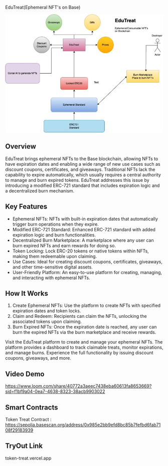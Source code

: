 EduTreat(Ephemeral NFT's on Base)

![Alt Text](./EduTreat.jpg)

## Overview
EduTreat brings ephemeral NFTs to the Base blockchain, allowing NFTs to have expiration dates and enabling a wide range of new use cases such as discount coupons, certificates, and giveaways. Traditional NFTs lack the capability to expire automatically, which usually requires a central authority to manage and burn expired tokens. EduTreat addresses this issue by introducing a modified ERC-721 standard that includes expiration logic and a decentralized burn mechanism.

## Key Features
- Ephemeral NFTs: NFTs with built-in expiration dates that automatically trigger burn operations when they expire.
- Modified ERC-721 Standard: Enhanced ERC-721 standard with added expiration logic and burn functionalities.
- Decentralized Burn Marketplace: A marketplace where any user can burn expired NFTs and earn rewards for doing so.
- Token Locking: Lock ERC-20 tokens or native tokens within NFTs, making them redeemable upon claiming.
- Use Cases: Ideal for creating discount coupons, certificates, giveaways, and other time-sensitive digital assets.
- User-Friendly Platform: An easy-to-use platform for creating, managing, and interacting with ephemeral NFTs.

## How It Works
1. Create Ephemeral NFTs: Use the platform to create NFTs with specified expiration dates and token locks.
2. Claim and Redeem: Recipients can claim the NFTs, unlocking the associated tokens upon claiming.
3. Burn Expired NFTs: Once the expiration date is reached, any user can burn the expired NFTs via the burn marketplace and receive rewards.

Visit the EduTreat platform to create and manage your ephemeral NFTs. The platform provides a dashboard to track claimable treats, monitor expirations, and manage burns. Experience the full functionality by issuing discount coupons, giveaways, and more.

## Video Demo
https://www.loom.com/share/40772a3aeec7438eba60613fa8653669?sid=f1bf9a04-0ea7-4638-8323-38acb9903022


## Smart Contracts

Token Treat Contract : https://sepolia.basescan.org/address/0x985e2bb9efd8bc85b7fefbd6fab7108f29183939

## TryOut Link

token-treat.vercel.app